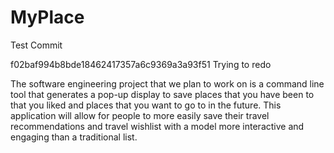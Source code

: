 # MyPlace

Test Commit

f02baf994b8bde18462417357a6c9369a3a93f51
Trying to redo

The software engineering project that we plan to work on is a command line tool that generates a pop-up display to save places that you have been to that you liked and places that you want to go to in the future. This application will allow for people to more easily save their travel recommendations and travel wishlist with a model more interactive and engaging than a traditional list.
